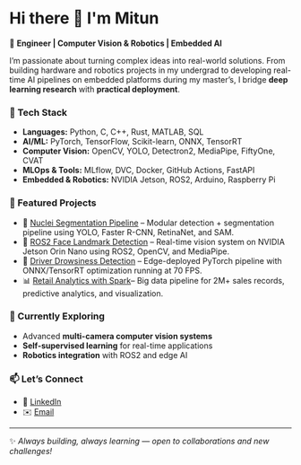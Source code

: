 # Hi there 👋 I'm Mitun 

🚀 **Engineer | Computer Vision & Robotics | Embedded AI**

I’m passionate about turning complex ideas into real-world solutions. From building hardware and robotics projects in my undergrad to developing real-time AI pipelines on embedded platforms during my master’s, I bridge **deep learning research** with **practical deployment**.

### 🔧 Tech Stack
- **Languages:** Python, C, C++, Rust, MATLAB, SQL  
- **AI/ML:** PyTorch, TensorFlow, Scikit-learn, ONNX, TensorRT  
- **Computer Vision:** OpenCV, YOLO, Detectron2, MediaPipe, FiftyOne, CVAT  
- **MLOps & Tools:** MLflow, DVC, Docker, GitHub Actions, FastAPI  
- **Embedded & Robotics:** NVIDIA Jetson, ROS2, Arduino, Raspberry Pi  

### 📌 Featured Projects
- 🧠 [Nuclei Segmentation Pipeline](https://urn.fi/URN:NBN:fi:oulu-202506164608) – Modular detection + segmentation pipeline using YOLO, Faster R-CNN, RetinaNet, and SAM.  
- 🤖 [ROS2 Face Landmark Detection](https://github.com/mitunkantipaul/ros2_ws) – Real-time vision system on NVIDIA Jetson Orin Nano using ROS2, OpenCV, and MediaPipe.  
- 🚗 [Driver Drowsiness Detection](https://github.com/akashshingha850/affective_computing_project_2024) – Edge-deployed PyTorch pipeline with ONNX/TensorRT optimization running at 70 FPS.  
- 📊 [Retail Analytics with Spark](https://github.com/akashshingha850/Big-Data-Processing-2024)– Big data pipeline for 2M+ sales records, predictive analytics, and visualization.  

### 🌱 Currently Exploring
- Advanced **multi-camera computer vision systems**  
- **Self-supervised learning** for real-time applications  
- **Robotics integration** with ROS2 and edge AI  

### 📫 Let’s Connect
- 💼 [LinkedIn](http://www.linkedin.com/in/mitunkantipaul/fr) 
- ✉️ [Email](mailto:mitunkantipaul.sec@gmail.com)  

---

✨ _Always building, always learning — open to collaborations and new challenges!_  




<!--
**mitunkantipaul/mitunkantipaul** is a ✨ _special_ ✨ repository because its `README.md` (this file) appears on your GitHub profile.

Here are some ideas to get you started:

- 🔭 I’m currently working on ...
- 🌱 I’m currently learning ...
- 👯 I’m looking to collaborate on ...
- 🤔 I’m looking for help with ...
- 💬 Ask me about ...
- 📫 How to reach me: ...
- 😄 Pronouns: ...
- ⚡ Fun fact: ...
-->


